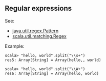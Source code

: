 ## Regular expressions

See:

* [java.util.regex.Pattern](https://docs.oracle.com/javase/8/docs/api/java/util/regex/Pattern.html)
* [scala.util.matching.Regex](http://www.scala-lang.org/api/current/index.html#scala.util.matching.Regex)

Example:

```
scala> "hello, world".split("\\s+")
res5: Array[String] = Array(hello,, world)

scala> "hello, world".split("\\W+")
res6: Array[String] = Array(hello, world)
```
